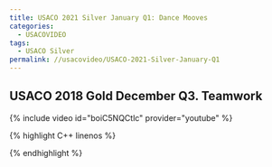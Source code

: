 ```yaml
---
title: USACO 2021 Silver January Q1: Dance Mooves
categories:
  - USACOVIDEO
tags:
  - USACO Silver
permalink: //usacovideo/USACO-2021-Silver-January-Q1
---
```

  
## USACO 2018 Gold December Q3. Teamwork
  
{% include video id="boiC5NQCtlc" provider="youtube" %}
  
  
{% highlight C++ linenos %}
  
{% endhighlight %}  

